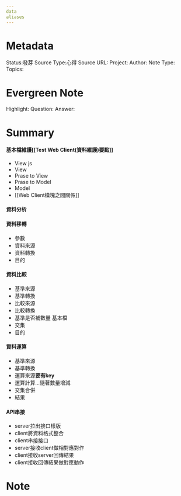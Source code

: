 ```yaml
---
data
aliases
---
```

# Metadata
Status:發芽
Source Type:心得
Source URL:
Project:
Author:
Note Type:
Topics:

# Evergreen Note
Highlight:
Question:
Answer:
# Summary
#### 基本檔維護[[Test Web Client(資料維護)要點]]
  - View js
  - View
  - Prase to View
  - Prase to Model
  - Model
- [[Web Client模塊之間關係]]
#### 資料分析
#### 資料移轉
  - 參數
  - 資料來源
  - 資料轉換
  - 目的
#### 資料比較
  - 基準來源
  - 基準轉換
  - 比較來源
  - 比較轉換
  - 基準是否補數量 基本檔
  - 交集
  - 目的
#### 資料運算
  - 基準來源
  - 基準轉換
  - 運算來源**要有key**
  - 運算計算...隨著數量增減
  - 交集合併
  - 結果
#### API串接
  - server拉出接口樣版
  - client將資料格式整合
  - client串接接口
  - server接收client做相對應對作
  - client接收server回傳結果
  - client接收回傳結果做對應動作 












# Note



